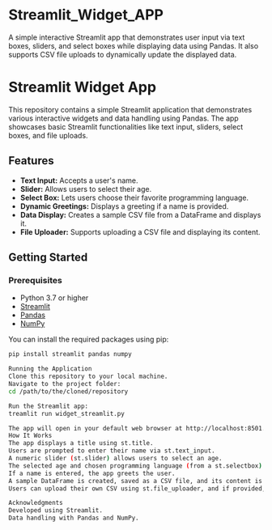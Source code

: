 # Streamlit_Widget_APP
A simple interactive Streamlit app that demonstrates user input via text boxes, sliders, and select boxes while displaying data using Pandas. It also supports CSV file uploads to dynamically update the displayed data.
# Streamlit Widget App

This repository contains a simple Streamlit application that demonstrates various interactive widgets and data handling using Pandas. The app showcases basic Streamlit functionalities like text input, sliders, select boxes, and file uploads.

## Features

- **Text Input:** Accepts a user's name.
- **Slider:** Allows users to select their age.
- **Select Box:** Lets users choose their favorite programming language.
- **Dynamic Greetings:** Displays a greeting if a name is provided.
- **Data Display:** Creates a sample CSV file from a DataFrame and displays it.
- **File Uploader:** Supports uploading a CSV file and displaying its content.

## Getting Started

### Prerequisites

- Python 3.7 or higher
- [Streamlit](https://streamlit.io/)
- [Pandas](https://pandas.pydata.org/)
- [NumPy](https://numpy.org/)

You can install the required packages using pip:

```bash
pip install streamlit pandas numpy

Running the Application
Clone this repository to your local machine.
Navigate to the project folder:
cd /path/to/the/cloned/repository

Run the Streamlit app:
treamlit run widget_streamlit.py

The app will open in your default web browser at http://localhost:8501.
How It Works
The app displays a title using st.title.
Users are prompted to enter their name via st.text_input.
A numeric slider (st.slider) allows users to select an age.
The selected age and chosen programming language (from a st.selectbox) are displayed on the page.
If a name is entered, the app greets the user.
A sample DataFrame is created, saved as a CSV file, and its content is displayed.
Users can upload their own CSV using st.file_uploader, and if provided, the file is read and displayed.

Acknowledgments
Developed using Streamlit.
Data handling with Pandas and NumPy.
